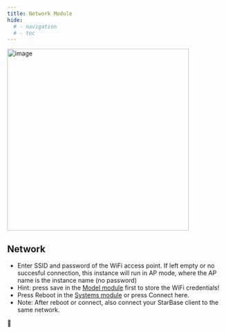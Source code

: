 ```yaml
---
title: Network Module
hide:
  # - navigation
  # - toc
---
```


<img width="420" alt="image" src="https://github.com/ewowi/StarDocs/assets/1737159/9255a540-0764-4dc6-8118-8cdb1308fc57">

## Network

* Enter SSID and password of the WiFi access point. If left empty or no succesful connection, this instance will run in AP mode, where the AP name is the instance name (no password)
* Hint: press save in the [Model module](/StarDocs/SysMod/SysModModel) first to store the WiFi credentials!
* Press Reboot in the [Systems module](/StarDocs/SysMod/SysModSystem) or press Connect here.
* Note: After reboot or connect, also connect your StarBase client to the same network.

🚧